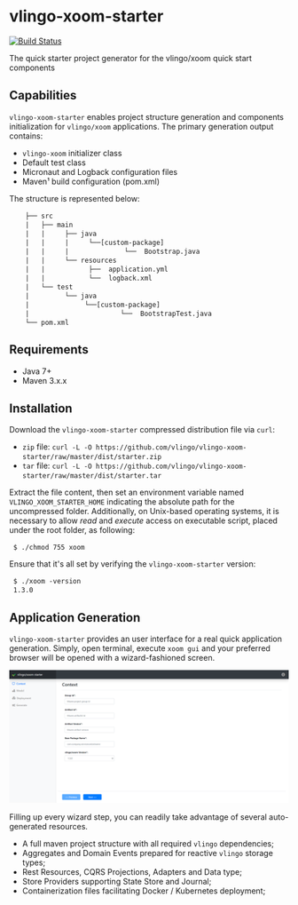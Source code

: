 # vlingo-xoom-starter
[![Build Status](https://travis-ci.org/vlingo/vlingo-xoom-starter.svg?branch=master)](https://travis-ci.org/vlingo/vlingo-xoom-starter)

The quick starter project generator for the vlingo/xoom quick start components

## Capabilities
`vlingo-xoom-starter` enables project structure generation and components initialization for `vlingo/xoom` applications. The primary generation output contains: 
* `vlingo-xoom` initializer class
* Default test class
* Micronaut and Logback configuration files
* Maven¹ build configuration (pom.xml)

The structure is represented below: 

```
    ├── src
    |   ├── main
    |   |     ├── java 
    |   |     |     └──[custom-package]
    |   |     |              └──  Bootstrap.java
    |   |     └── resources 
    |   |           ├──  application.yml
    |   |           └──  logback.xml  
    |   └── test
    |         └── java 
    |              └──[custom-package]
    |                       └──  BootstrapTest.java
    └── pom.xml                
```

## Requirements
* Java 7+
* Maven 3.x.x

## Installation 

Download the `vlingo-xoom-starter` compressed distribution file via `curl`:

* `zip` file: `curl -L -O https://github.com/vlingo/vlingo-xoom-starter/raw/master/dist/starter.zip`
* `tar` file: `curl -L -O https://github.com/vlingo/vlingo-xoom-starter/raw/master/dist/starter.tar`

Extract the file content, then set an environment variable named `VLINGO_XOOM_STARTER_HOME` indicating the absolute path for the uncompressed folder. Additionally, on Unix-based operating systems, it is necessary to allow _read_ and _execute_ access on executable script, placed under the root folder, as following:

``` 
 $ ./chmod 755 xoom
```

Ensure that it's all set by verifying the `vlingo-xoom-starter` version:

``` 
 $ ./xoom -version
 1.3.0
```

## Application Generation 

`vlingo-xoom-starter` provides an user interface for a real quick application generation. Simply, open terminal, execute `xoom gui` and your preferred browser will be opened with a wizard-fashioned screen. 

![screen-sample-image](https://github.com/vlingo/vlingo-xoom-starter/blob/master/user-interface/src/assets/img/screen-sample.png)
     
Filling up every wizard step, you can readily take advantage of several auto-generated resources.
* A full maven project structure with all required `vlingo` dependencies;
* Aggregates and Domain Events prepared for reactive `vlingo` storage types;
* Rest Resources, CQRS Projections, Adapters and Data type;
* Store Providers supporting State Store and Journal;
* Containerization files facilitating Docker / Kubernetes deployment; 
